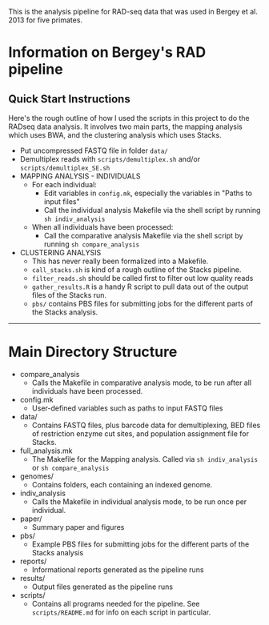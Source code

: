 This is the analysis pipeline for RAD-seq data that was used in Bergey et al. 2013 for five primates.

# Information on Bergey's RAD pipeline #

## Quick Start Instructions ##

Here's the rough outline of how I used the scripts in this project to do the RADseq data analysis. It involves two main parts, the mapping analysis which uses BWA, and the clustering analysis which uses Stacks.

  * Put uncompressed FASTQ file in folder `data/`
  * Demultiplex reads with `scripts/demultiplex.sh` and/or `scripts/demultiplex_SE.sh`
  * MAPPING ANALYSIS - INDIVIDUALS
    * For each individual:
      * Edit variables in `config.mk`, especially the variables in "Paths to input files"
      * Call the individual analysis Makefile via the shell script by running `sh indiv_analysis`
    * When all individuals have been processed:
      * Call the comparative analysis Makefile via the shell script by running `sh compare_analysis`
  * CLUSTERING ANALYSIS
    * This has never really been formalized into a Makefile.
    * `call_stacks.sh` is kind of a rough outline of the Stacks pipeline.
    * `filter_reads.sh` should be called first to filter out low quality reads
    * `gather_results.R` is a handy R script to pull data out of the output files of the Stacks run.
    * `pbs/` contains PBS files for submitting jobs for the different parts of the Stacks analysis.


---


# Main Directory Structure #

  * compare\_analysis
    * Calls the Makefile in comparative analysis mode, to be run after all individuals have been processed.
  * config.mk
    * User-defined variables such as paths to input FASTQ files
  * data/
    * Contains FASTQ files, plus barcode data for demultiplexing, BED files of restriction enzyme cut sites, and population assignment file for Stacks.
  * full\_analysis.mk
    * The Makefile for the Mapping analysis. Called via `sh indiv_analysis` or `sh compare_analysis`
  * genomes/
    * Contains folders, each containing an indexed genome.
  * indiv\_analysis
    * Calls the Makefile in individual analysis mode, to be run once per individual.
  * paper/
    * Summary paper and figures
  * pbs/
    * Example PBS files for submitting jobs for the different parts of the Stacks analysis
  * reports/
    * Informational reports generated as the pipeline runs
  * results/
    * Output files generated as the pipeline runs
  * scripts/
    * Contains all programs needed for the pipeline. See `scripts/README.md` for info on each script in particular.